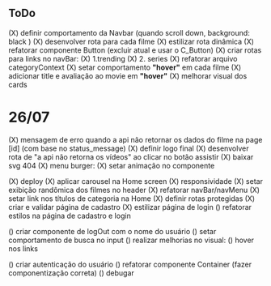 ## ToDo

(X) definir comportamento da Navbar (quando scroll down, background: black )
(X) desenvolver rota para cada filme
(X) estilizar rota dinâmica
(X) refatorar componente Button (excluir atual e usar o C_Button)
(X) criar rotas para links no navBar:
    (X) 1.trending
    (X) 2. series
(X) refatorar arquivo categoryContext
(X) setar comportamento **"hover"** em cada filme
(X) adicionar title e avaliação ao movie em **"hover"**
(X) melhorar visual dos cards

# 26/07
(X) mensagem de erro quando a api não retornar os dados do filme na page [id] (com base no status_message)
(X) definir logo final
(X) desenvolver rota de "a api não retorna os vídeos" ao clicar no botão assistir
(X) baixar svg 404
(X) menu burger:
    (X) setar animação no componente

(X) deploy
(X) aplicar carousel na Home screen
(X) responsividade
(X) setar exibição randômica dos filmes no header
(X) refatorar navBar/navMenu
(X) setar link nos títulos de categoria na Home
(X) definir rotas protegidas
(X) criar e validar página de cadastro
(X) estilizar página de login
() refatorar estilos na página de cadastro e login

() criar componente de logOut com o nome do usuário
() setar comportamento de busca no input
() realizar melhorias no visual:
    () hover nos links

() criar autenticação do usuário
() refatorar componente Container (fazer componentização correta)
() debugar
